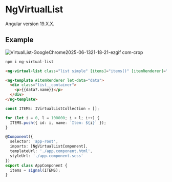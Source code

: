 # NgVirtualList

Angular version 19.X.X.

## Example
![VirtualList-GoogleChrome2025-06-1321-18-21-ezgif com-crop](https://github.com/user-attachments/assets/7a364774-77d1-4ee6-8db0-4338a02d2357)

```bash
npm i ng-virtual-list
```

```html
<ng-virtual-list class="list simple" [items]="items()" [itemRenderer]="itemRenderer"></ng-virtual-list>

<ng-template #itemRenderer let-data="data">
  <div class="list__container">
    <p>{{data?.name}}</p>
  </div>
</ng-template>
```

```ts
const ITEMS: IVirtualListCollection = [];

for (let i = 0, l = 100000; i < l; i++) {
  ITEMS.push({ id: i, name: `Item: ${i}` });
}

@Component({
  selector: 'app-root',
  imports: [NgVirtualListComponent],
  templateUrl: './app.component.html',
  styleUrl: './app.component.scss'
})
export class AppComponent {
  items = signal(ITEMS);
}
```


